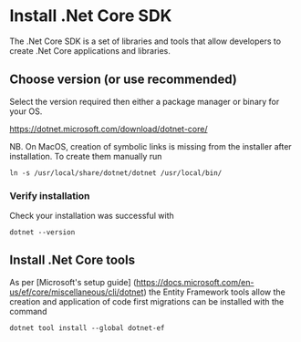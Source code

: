 # Install .Net Core SDK
The .Net Core SDK is a set of libraries and tools that allow developers to create .Net Core applications and libraries.

## Choose version (or use recommended)
Select the version required then either a package manager or binary for your OS.

https://dotnet.microsoft.com/download/dotnet-core/

NB. On MacOS, creation of symbolic links is missing from the installer after installation.
To create them manually run

`ln -s /usr/local/share/dotnet/dotnet /usr/local/bin/`

### Verify installation
Check your installation was successful with

`dotnet --version`

## Install .Net Core tools
As per [Microsoft's setup guide]
(https://docs.microsoft.com/en-us/ef/core/miscellaneous/cli/dotnet) the Entity Framework tools allow the creation and application of code first migrations can be installed with the command

`dotnet tool install --global dotnet-ef`
